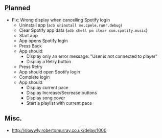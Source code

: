 ## Planned

- Fix: Wrong display when cancelling Spotify login
    - Uninstall app (`adb uninstall me.cpele.runr.debug`)
    - Clear Spotify app data (`adb shell pm clear com.spotify.music`)
    - Start app
    - App opens Spotify login
    - Press Back
    - App should:
        - Display only an error message: "User is not connected to player" 
        - Display a Retry button
    - Press Retry
    - App should open Spotify login
    - Complete login
    - App should:
        - Display current pace
        - Display Increase/Secrease buttons 
        - Display song cover
        - Start a playlist with current pace

## Misc.

- http://slowwly.robertomurray.co.uk/delay/1000
